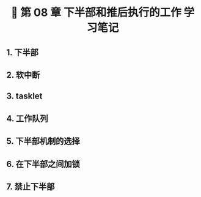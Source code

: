 <h1 align="center">📔 第 08 章 下半部和推后执行的工作 学习笔记</h1>


## 1. 下半部



## 2. 软中断




## 3. tasklet




## 4. 工作队列



## 5. 下半部机制的选择



## 6. 在下半部之间加锁


## 7. 禁止下半部



